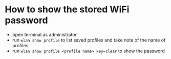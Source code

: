 # How to show the stored WiFi password

 - open terminal as administrator
 - run `wlan show profile` to list saved profiles and take note of the name of profiles
 - run `wlan show profile <profile name> key=clear` to show the password
 
